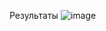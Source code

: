 Результаты
![image](https://github.com/AnnaZhuk002/AndroidUnit4/assets/112899612/f6198d2a-1a43-4c00-bfa9-8e8621070d38)

